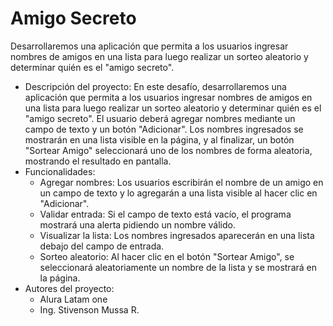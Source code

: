 # Amigo Secreto
Desarrollaremos una aplicación que permita a los usuarios ingresar nombres de amigos en una lista para luego realizar un sorteo aleatorio y determinar quién es el "amigo secreto".
- Descripción del proyecto: 
En este desafío, desarrollaremos una aplicación que permita a los usuarios ingresar nombres de amigos en una lista para luego realizar un sorteo aleatorio y determinar quién es el "amigo secreto".
El usuario deberá agregar nombres mediante un campo de texto y un botón "Adicionar". Los nombres ingresados se mostrarán en una lista visible en la página, y al finalizar, un botón "Sortear Amigo" seleccionará uno de los nombres de forma aleatoria, mostrando el resultado en pantalla.
- Funcionalidades:
  - Agregar nombres: Los usuarios escribirán el nombre de un amigo en un campo de texto y lo agregarán a una lista visible al hacer clic en "Adicionar".
  - Validar entrada: Si el campo de texto está vacío, el programa mostrará una alerta pidiendo un nombre válido.
  - Visualizar la lista: Los nombres ingresados aparecerán en una lista debajo del campo de entrada.
  - Sorteo aleatorio: Al hacer clic en el botón "Sortear Amigo", se seleccionará aleatoriamente un nombre de la lista y se mostrará en la página.
- Autores del proyecto:
  - Alura Latam one
  - Ing. Stivenson Mussa R.
